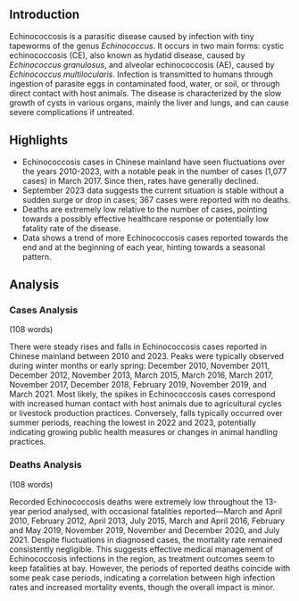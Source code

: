 ## Introduction

Echinococcosis is a parasitic disease caused by infection with tiny tapeworms of the genus _Echinococcus_. It occurs in two main forms: cystic echinococcosis (CE), also known as hydatid disease, caused by _Echinococcus granulosus_, and alveolar echinococcosis (AE), caused by _Echinococcus multilocularis_. Infection is transmitted to humans through ingestion of parasite eggs in contaminated food, water, or soil, or through direct contact with host animals. The disease is characterized by the slow growth of cysts in various organs, mainly the liver and lungs, and can cause severe complications if untreated.

## Highlights

- Echinococcosis cases in Chinese mainland have seen fluctuations over the years 2010-2023, with a notable peak in the number of cases (1,077 cases) in March 2017. Since then, rates have generally declined.<br/>
- September 2023 data suggests the current situation is stable without a sudden surge or drop in cases; 367 cases were reported with no deaths.<br/>
- Deaths are extremely low relative to the number of cases, pointing towards a possibly effective healthcare response or potentially low fatality rate of the disease.<br/>
- Data shows a trend of more Echinococcosis cases reported towards the end and at the beginning of each year, hinting towards a seasonal pattern.

## Analysis

### Cases Analysis

(108 words)

There were steady rises and falls in Echinococcosis cases reported in Chinese mainland between 2010 and 2023. Peaks were typically observed during winter months or early spring: December 2010, November 2011, December 2012, November 2013, March 2015, March 2016, March 2017, November 2017, December 2018, February 2019, November 2019, and March 2021. Most likely, the spikes in Echinococcosis cases correspond with increased human contact with host animals due to agricultural cycles or livestock production practices. Conversely, falls typically occurred over summer periods, reaching the lowest in 2022 and 2023, potentially indicating growing public health measures or changes in animal handling practices.

### Deaths Analysis

(108 words)

Recorded Echinococcosis deaths were extremely low throughout the 13-year period analysed, with occasional fatalities reported—March and April 2010, February 2012, April 2013, July 2015, March and April 2016, February and May 2019, November 2019, November and December 2020, and July 2021. Despite fluctuations in diagnosed cases, the mortality rate remained consistently negligible. This suggests effective medical management of Echinococcosis infections in the region, as treatment outcomes seem to keep fatalities at bay. However, the periods of reported deaths coincide with some peak case periods, indicating a correlation between high infection rates and increased mortality events, though the overall impact is minor.
